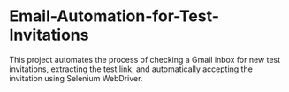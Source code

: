 # Email-Automation-for-Test-Invitations
This project automates the process of checking a Gmail inbox for new test invitations, extracting the test link, and automatically accepting the invitation using Selenium WebDriver.
